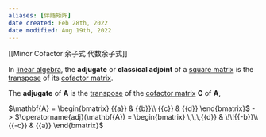 ```yaml
---
aliases: [伴随矩阵]
date created: Feb 28th, 2022
date modified: Aug 19th, 2022
---
```

[[Minor Cofactor 余子式 代数余子式]]

In [linear algebra](https://en.wikipedia.org/wiki/Linear_algebra "Linear algebra"), the **adjugate** or **classical adjoint** of a [square matrix](https://en.wikipedia.org/wiki/Square_matrix "Square matrix") is the [transpose](https://en.wikipedia.org/wiki/Transpose "Transpose") of its [cofactor matrix](https://en.wikipedia.org/wiki/Cofactor_matrix "Cofactor matrix").

The **adjugate** of **A** is the [transpose](https://en.wikipedia.org/wiki/Transpose "Transpose") of the [cofactor matrix](https://en.wikipedia.org/wiki/Cofactor_matrix "Cofactor matrix") **C** of **A**,

$\mathbf{A} = \begin{bmatrix} {{a}} & {{b}}\\ {{c}}  & {{d}} \end{bmatrix}$ -> $\operatorname{adj}(\mathbf{A}) = \begin{bmatrix} \,\,\,{{d}} & \!\!{{-b}}\\ {{-c}} & {{a}} \end{bmatrix}$
